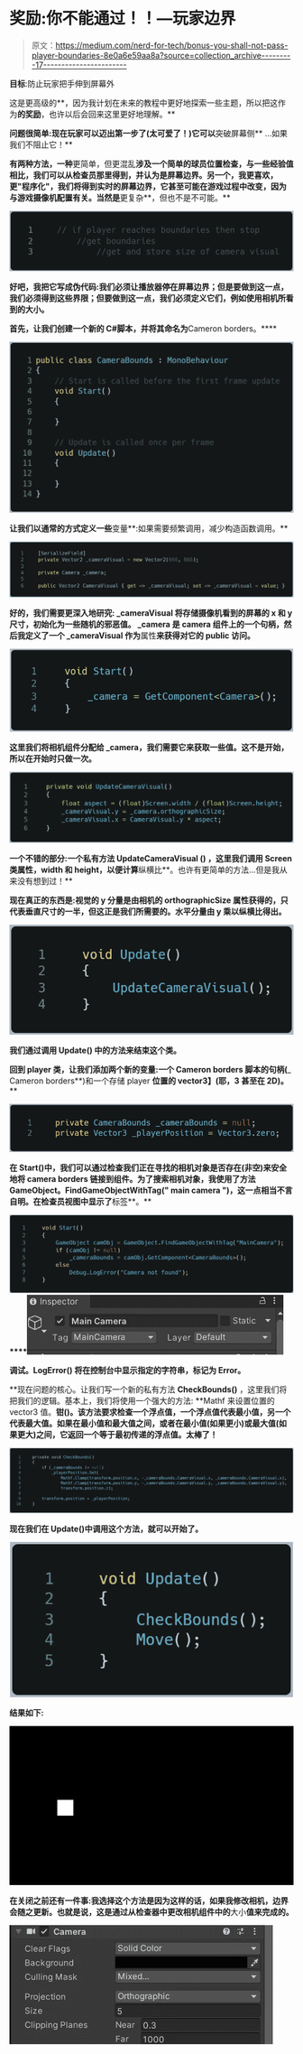 # 奖励:你不能通过！！—玩家边界

> 原文：<https://medium.com/nerd-for-tech/bonus-you-shall-not-pass-player-boundaries-8e0a6e59aa8a?source=collection_archive---------17----------------------->

**目标**:防止玩家把手伸到屏幕外

这是更高级的**，因为我计划在未来的教程中更好地探索一些主题，所以把这作为**的奖励**，也许以后会回来这里更好地理解。**

**问题很简单:现在玩家可以迈出第一步了(太可爱了！)它可以**突破屏幕侧** …如果我们不阻止它！**

**有两种方法，一种**更简单，但更混乱**涉及一个简单的球员位置检查，与一些经验值相比，我们可以从检查员那里得到，并认为是屏幕边界。另一个，我更喜欢，更"**程序化**"，我们将得到实时的屏幕边界，它甚至可能在游戏过程中改变，因为与游戏摄像机配置有关。当然是**更复杂**，但也不是不可能。**

**![](img/3489b2b5658b0ca50f1261e517fb7f24.png)**

**好吧，我把它写成伪代码:我们必须让播放器停在屏幕边界；但是要做到这一点，我们必须得到这些界限；但要做到这一点，我们必须定义它们，例如使用相机所看到的大小。**

**首先，让我们创建一个新的 C#脚本，并将其命名为**Cameron borders。****

**![](img/64e093429bdfdf3001e6b4941142d060.png)**

**让我们以通常的方式定义一些**变量**:如果需要频繁调用，减少构造函数调用。**

**![](img/21f6385510163edf24956a743fe6a6c7.png)**

**好的，我们需要更深入地研究: **_cameraVisual** 将存储摄像机看到的屏幕的 x 和 y 尺寸，初始化为一些随机的邪恶值。 **_camera** 是 camera 组件上的一个句柄，然后我定义了一个 _cameraVisual 作为**属性**来获得对它的 **public** 访问。**

**![](img/cb4df46b9a552dbd2859853027602e73.png)**

**这里我们将相机组件分配给 _camera，我们需要它来获取一些值。这不是开始，所以在开始时只做一次。**

**![](img/e19d51df3c0c0db617463e68f139ff40.png)**

**一个不错的部分:一个私有方法 UpdateCameraVisual **()** ，这里我们调用 **Screen** 类属性，width 和 height，以便计算**纵横比**。也许有更简单的方法…但是我从来没有想到过！**

**现在真正的东西是:视觉的 y 分量是由相机的 **orthographicSize** 属性获得的，只代表垂直尺寸的一半，但这正是我们所需要的。水平分量由 y 乘以纵横比得出。**

**![](img/6a60f8733c02a85a500bf0ffacd94bc8.png)**

**我们通过调用 **Update()** 中的方法来结束这个类。**

**回到 player 类，让我们添加两个新的变量:一个 Cameron borders 脚本的句柄(**_ Cameron borders**)和一个存储 player **位置的 vector3】(耶，3 甚至在 2D)。****

**![](img/0f8f16f22a92fb51d0dc9da124041cd0.png)**

**在 Start()中，我们可以通过检查我们正在寻找的相机对象是否存在(非空)来安全地将 camera borders 链接到组件。为了搜索相机对象，我使用了方法 **GameObject。FindGameObjectWithTag(" main camera ")**，这一点相当不言自明。在检查员视图中显示了**标签**。**

**![](img/381b4c71c0cc414bd682269aa1d300f5.png)****![](img/47304ab27146511ece79bcb588723d9a.png)**

****调试。LogError()** 将在控制台中显示指定的字符串，标记为 Error。**

**现在问题的核心。让我们写一个新的私有方法 **CheckBounds()** ，这里我们将把我们的逻辑。基本上，我们将使用一个强大的方法: **Mathf 来设置位置的 vector3 值。**钳()。该方法要求检查一个浮点值，一个浮点值代表最小值，另一个代表最大值。如果在最小值和最大值之间，或者在最小值(如果更小)或最大值(如果更大)之间，它返回一个等于最初传递的浮点值。太棒了！**

**![](img/0efa8e797ff058963250623a49f15684.png)**

**现在我们在 Update()中调用这个方法，就可以开始了。**

**![](img/296ffc6441b8b92e4bef774b6d1a3e20.png)**

**结果如下:**

**![](img/aeb49d5922acf923c9f5c5464a92e5fc.png)**

**在关闭之前还有一件事:我选择这个方法是因为这样的话，如果我修改相机，边界会随之更新。也就是说，这是通过从检查器中更改相机组件中的**大小**值来完成的。**

**![](img/017c1beeb8dc028354db8925e94d3b38.png)**